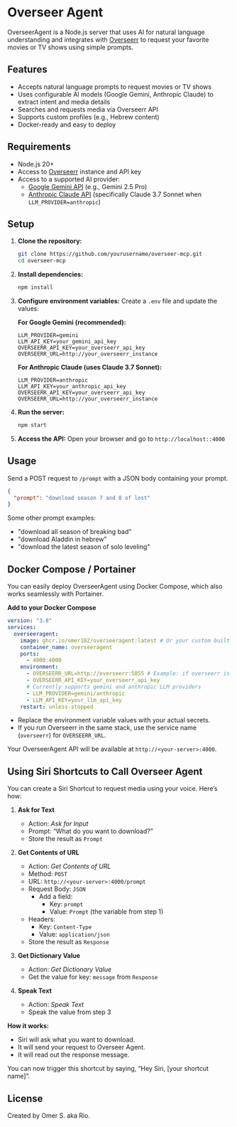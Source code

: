 # Overseer Agent

OverseerAgent is a Node.js server that uses AI for natural language understanding and integrates with [Overseerr](https://overseerr.dev/) to request your favorite movies or TV shows using simple prompts.

## Features

- Accepts natural language prompts to request movies or TV shows
- Uses configurable AI models (Google Gemini, Anthropic Claude) to extract intent and media details
- Searches and requests media via Overseerr API
- Supports custom profiles (e.g., Hebrew content)
- Docker-ready and easy to deploy

## Requirements

- Node.js 20+
- Access to [Overseerr](https://overseerr.dev/) instance and API key
- Access to a supported AI provider:
  - [Google Gemini API](https://ai.google.dev/) (e.g., Gemini 2.5 Pro)
  - [Anthropic Claude API](https://docs.anthropic.com/claude/reference/getting-started) (specifically Claude 3.7 Sonnet when `LLM_PROVIDER=anthropic`)

## Setup

1. **Clone the repository:**
   ```sh
   git clone https://github.com/yourusername/overseer-mcp.git
   cd overseer-mcp
   ```
2. **Install dependencies:**
   ```sh
   npm install
   ```
3. **Configure environment variables:**
   Create a `.env` file and update the values:
   
   **For Google Gemini (recommended):**
   ```env
   LLM_PROVIDER=gemini
   LLM_API_KEY=your_gemini_api_key
   OVERSEERR_API_KEY=your_overseerr_api_key
   OVERSEERR_URL=http://your_overseerr_instance
   ```
   
   **For Anthropic Claude (uses Claude 3.7 Sonnet):**
   ```env
   LLM_PROVIDER=anthropic
   LLM_API_KEY=your_anthropic_api_key
   OVERSEERR_API_KEY=your_overseerr_api_key
   OVERSEERR_URL=http://your_overseerr_instance
   ```
4. **Run the server:**
   ```sh
   npm start
   ```
5. **Access the API:**
   Open your browser and go to `http://localhost::4000`

## Usage

Send a POST request to `/prompt` with a JSON body containing your prompt.


```json
{
  "prompt": "download season 7 and 8 of lost"
}
```

Some other prompt examples:
- "download all season of breaking bad"
- "download Aladdin in hebrew"
- "download the latest season of solo leveling"

## Docker Compose / Portainer

You can easily deploy OverseerAgent using Docker Compose, which also works seamlessly with Portainer.

**Add to your Docker Compose**

   ```yaml
   version: "3.8"
   services:
     overseeragent:
       image: ghcr.io/omer182/overseeragent:latest # Or your custom built image
       container_name: overseeragent
       ports:
         - 4000:4000
       environment:
         - OVERSEERR_URL=http://overseerr:5055 # Example: if overseerr is in the same stack
         - OVERSEERR_API_KEY=your_overseerr_api_key
         # Currently supports gemini and anthropic LLM providers
         - LLM_PROVIDER=gemini/anthropic 
         - LLM_API_KEY=your_llm_api_key
       restart: unless-stopped
   ```

   - Replace the environment variable values with your actual secrets.
   - If you run Overseerr in the same stack, use the service name (`overseerr`) for `OVERSEERR_URL`.

Your OverseerAgent API will be available at `http://<your-server>:4000`.

## Using Siri Shortcuts to Call Overseer Agent

You can create a Siri Shortcut to request media using your voice. Here’s how:

1. **Ask for Text**
   - Action: *Ask for Input*
   - Prompt: “What do you want to download?”
   - Store the result as `Prompt`

2. **Get Contents of URL**
   - Action: *Get Contents of URL*
   - Method: `POST`
   - URL: `http://<your-server>:4000/prompt`
   - Request Body: `JSON`
     - Add a field:
       - Key: `prompt`
       - Value: `Prompt` (the variable from step 1)
   - Headers:
     - Key: `Content-Type`
     - Value: `application/json`
   - Store the result as `Response`

3. **Get Dictionary Value**
   - Action: *Get Dictionary Value*
   - Get the value for key: `message` from `Response`

4. **Speak Text**
   - Action: *Speak Text*
   - Speak the value from step 3

**How it works:**  
- Siri will ask what you want to download.
- It will send your request to Overseer Agent.
- It will read out the response message.

You can now trigger this shortcut by saying, “Hey Siri, [your shortcut name]”.

## License

Created by Omer S. aka Rio.
